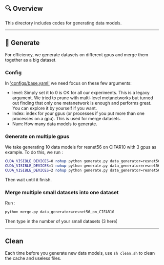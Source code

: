 ## 🔍 Overview

This directory includes codes for generating data models.

---

## 🚀 Generate

For efficiency, we generate datasets on different gpus and merge them together as a big dataset.

### Config

In ['configs/base.yaml'](configs/base.yaml) we need focus on these few arguments:
- level: Simply set it to 0 is OK for all our experiments. This is a legacy argument. We tried to prune with multi-level metanetworks but turned out finding that only one metanetwork is enough and performs great. You can explore it by yourself if you want.
- Index: index for your gpus (or processes if you put more than one processes on a gpu). This is used for merge datasets.
- Num: How many data models to generate.

### Generate on multiple gpus

We take generating 10 data models for resnet56 on CIFAR10 with 3 gpus as example. To do this, we run :
```bash
CUDA_VISIBLE_DEVICES=0 nohup python generate.py data_generator=resnet56_on_CIFAR10 index=0 num=4 > 0.txt &
CUDA_VISIBLE_DEVICES=1 nohup python generate.py data_generator=resnet56_on_CIFAR10 index=1 num=3 > 1.txt &
CUDA_VISIBLE_DEVICES=2 nohup python generate.py data_generator=resnet56_on_CIFAR10 index=2 num=3 > 2.txt &
```
Then wait until it finish.

### Merge multiple small datasets into one dataset

Run :
```bash
python merge.py data_generator=resnet56_on_CIFAR10
```
Then type in the number of your small datasets (3 here)

---

## Clean

Each time before you generate new data models, use `sh clean.sh` to clean the cache and useless files.